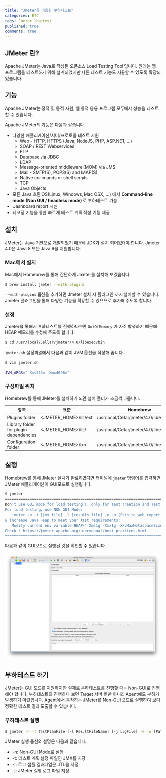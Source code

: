 ```yaml
---
title: "Jmeter를 이용한 부하테스트"
categories: ETC
tags: Jmeter loadtest
published: true
comments: true
---
```




## JMeter 란?

Apache JMeter는 Java로 작성된 오픈소스 Load Testing Tool 입니다. 원래는 웹 프로그램을 테스트하기 위해 설계되었지만 다른 테스트 기능도 사용할 수 있도록 확장되었습니다.



## 기능

Apache JMeter는 정적 및 동적 자원, 웹 동적 응용 프로그램 모두에서 성능을 테스트할 수 있습니다.

Apache JMeter의 기능은 다음과 같습니다.

- 다양한 애플리케이션/서버/프로토콜 테스트 지원
  - Web - HTTP, HTTPS (Java, NodeJS, PHP, ASP.NET, …)
  - SOAP / REST Webservices
  - FTP
  - Database via JDBC
  - LDAP
  - Message-oriented middleware (MOM) via JMS
  - Mail - SMTP(S), POP3(S) and IMAP(S)
  - Native commands or shell scripts
  - TCP
  - Java Objects
- 모든 Java 호환 OS(Linux, Windows, Mac OSX, …) 에서 **Command-line mode (Non GUI / headless mode)** 로 부하테스트 가능
- Dashboard report 지원
- 레코딩 기능을 통한 빠르게 테스트 계획 작성 기능 제공



## 설치

JMeter는 Java 기반으로 개발되었기 때문에 JDK가 설치 되어있어야 합니다. Jmeter 4.0은 Java 8 또는 Java 9을 지원합니다.



### Mac에서 설치

Mac에서 Homebrew를 통해 간단하게 Jmeter를 설치해 보겠습니다.

```bash
$ brew install jmeter --with-plugins
```

`--with-plugins` 옵션을 추가하면 Jmeter 설치 시 플러그인 까지 설치할 수 있습니다. Jmeter 플러그인을 통해 다양한 기능을 확장할 수 있으므로 추가해 주도록 합니다.



### 설정

Jmeter을 통해서 부하테스트를 진행하다보면 `OutOfMemory` 가 자주 발생하기 때문에 HEAP 메모리를 수정해 주도록 합니다.

```bash
$ cd /usr/local/Cellar/jmeter/4.0/libexec/bin
```



`jmeter.sh` 설정파일에서 다음과 같이 JVM 옵션을 작성해 줍니다.

```bash
$ vim jmeter.sh

JVM_ARGS="-Xms512m -Xmx4096m"
```



### 구성파일 위치

Homebrew를 통해 JMeter를 설치하기 되면 설치 폴더가 조금씩 다릅니다.

| 항목                                   | 표준                  | Homebrew                                     |
| -------------------------------------- | --------------------- | -------------------------------------------- |
| Plugins folder                         | <JMETER_HOME>/lib/ext | /usr/local/Cellar/jmeter/4.0/libexec/lib/ext |
| Library folder for plugin dependencies | <JMETER_HOME>/lib/    | /usr/local/Cellar/jmeter/4.0/libexec/lib/    |
| Configuration folder                   | <JMETER_HOME>/bin     | /usr/local/Cellar/jmeter/4.0/libexec/bin/    |



## 실행

Homebrew를 통해 JMeter 설치가 완료하였다면 터미널에 `jmeter` 명령어를 입력하면 JMeter 애플리케이션이 GUI모드로 실행됩니다.

```bash
$ jmeter
================================================================================
Don't use GUI mode for load testing !, only for Test creation and Test debugging.
For load testing, use NON GUI Mode:
   jmeter -n -t [jmx file] -l [results file] -e -o [Path to web report folder]
& increase Java Heap to meet your test requirements:
   Modify current env variable HEAP="-Xms1g -Xmx1g -XX:MaxMetaspaceSize=256m" in the jmeter batch file
Check : https://jmeter.apache.org/usermanual/best-practices.html
================================================================================

```



다음과 같이 GUI모드로 실행된 것을 확인할 수 있습니다.

![](/images/2018/0611_01_01.png)



## 부하테스트 하기

JMeter는 GUI 모드를 지원하지만 실제로 부하테스트를 진행할 때는 Non-GUI로 진행해야 합니다. 부하테스트의 진행하다 보면 Target 서버 뿐만 아니라 Agent에도 부하가 발생하기 마련입니다. Agent에서 동작하는 JMeter를 Non-GUI 모드로 실행하여 보다 정확한 테스트 결과 도출할 수 있습니다.



### 부하테스트 실행

```bash
$ jmeter -n -t TestPlanFile [-l ResultFileName] [-j LogFile] -e -o [Path to output folder]
```

JMeter 실행 옵션의 설명은 다음과 같습니다.

- -n: Non-GUI Mode로 실행
- -t: 테스트 계획 설정 파일인 JMX를 지정
- -l: 로그 샘플 결과파일은 JTL을 지정
- -j: JMeter 실행 로그 파일 지정
